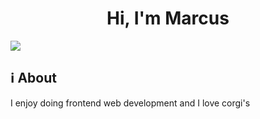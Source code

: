 <h1 align="center">Hi, I'm Marcus</h1>
<a href="https://github.com/kiryano"></a>
<div class="center">
<img src="https://images.unsplash.com/photo-1589965716319-4a041b58fa8a?ixlib=rb-4.0.3&ixid=MnwxMjA3fDB8MHxwaG90by1wYWdlfHx8fGVufDB8fHx8&auto=format&fit=crop&w=1674&q=80"></img>
</div>

## ℹ About

I enjoy doing frontend web development and I love corgi's


